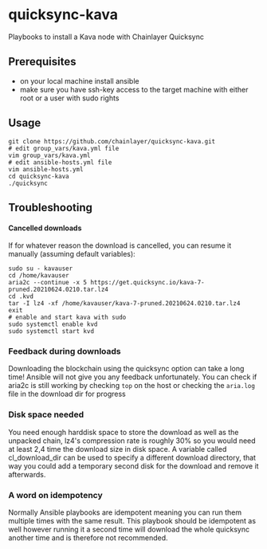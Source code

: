 # quicksync-kava
Playbooks to install a Kava node with Chainlayer Quicksync

## Prerequisites
- on your local machine install ansible
- make sure you have ssh-key access to the target machine with either root or a user with sudo rights

## Usage
```
git clone https://github.com/chainlayer/quicksync-kava.git
# edit group_vars/kava.yml file
vim group_vars/kava.yml
# edit ansible-hosts.yml file
vim ansible-hosts.yml
cd quicksync-kava
./quicksync
```

## Troubleshooting

#### Cancelled downloads
If for whatever reason the download is cancelled, you can resume it manually (assuming default variables):
```
sudo su - kavauser
cd /home/kavauser
aria2c --continue -x 5 https://get.quicksync.io/kava-7-pruned.20210624.0210.tar.lz4
cd .kvd
tar -I lz4 -xf /home/kavauser/kava-7-pruned.20210624.0210.tar.lz4
exit
# enable and start kava with sudo
sudo systemctl enable kvd
sudo systemctl start kvd
```

### Feedback during downloads
Downloading the blockchain using the quicksync option can take a long time! Ansible will not give you any feedback unfortunately. You can check if aria2c is still working by checking `top` on the host or checking the `aria.log` file in the download dir for progress

### Disk space needed
You need enough harddisk space to store the download as well as the unpacked chain, lz4's compression rate is roughly 30% so you would need at least 2,4 time the download size in disk space. A variable called cl_download_dir can be used to specify a different download directory, that way you could add a temporary second disk for the download and remove it afterwards.

### A word on idempotency
Normally Ansible playbooks are idempotent meaning you can run them multiple times with the same result. This playbook should be idempotent as well however running it a second time will download the whole quicksync another time and is therefore not recommended. 
